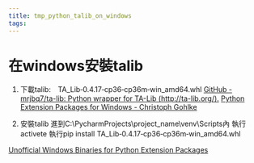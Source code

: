 ```yaml
---
title: tmp_python_talib_on_windows
tags:
---
```

在windows安裝talib
===
1. 下載talib:　TA_Lib‑0.4.17‑cp36‑cp36m‑win_amd64.whl
[GitHub - mrjbq7/ta-lib: Python wrapper for TA-Lib (http://ta-lib.org/).](https://github.com/mrjbq7/ta-lib)
[Python Extension Packages for Windows - Christoph Gohlke](https://www.lfd.uci.edu/~gohlke/pythonlibs/#ta-lib)

2. 安裝talib
進到C:\PycharmProjects\project_name\venv\Scripts內
執行activete
執行pip install TA_Lib‑0.4.17‑cp36‑cp36m‑win_amd64.whl

[Unofficial Windows Binaries for Python Extension Packages](https://www.lfd.uci.edu/~gohlke/pythonlibs/)